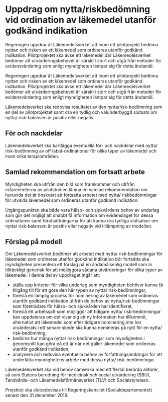 # Uppdrag om nytta/riskbedömning vid ordination av läkemedel utanför godkänd indikation

Regeringen uppdrar åt Läkemedelsverket att inom ett pilotprojekt bedöma nyttan och risken av ett läkemedel som ordineras utanför godkänd indikation. Pilotprojektet ska avse ett läkemedel där Läkemedelsverket bedömer att utvärderingsbehovet är särskilt stort och utgå från metoder för evidensvärdering som enligt myndigheten lämpar sig för detta ändamål.

Regeringen uppdrar åt Läkemedelsverket att inom ett pilotprojekt bedöma nyttan och risken av ett läkemedel som ordineras utanför godkänd indikation. Pilotprojektet ska avse ett läkemedel där Läkemedelsverket bedömer att utvärderingsbehovet är särskilt stort och utgå från metoder för evidensvärdering som enligt myndigheten lämpar sig för detta ändamål.

Läkemedelsverket ska redovisa resultatet av den nytta/risk-bedömning som en del av pilotprojektet samt dra en tydlig och välunderbyggd slutsats om nytta/ risk-balansen är positiv eller negativ.

## För och nackdelar

Läkemedelsverket ska kartlägga eventuella för- och nackdelar med nytta/ risk-bedömning av off label-ordinationer för olika typer av läkemedel och inom olika terapiområden.

## Samlad rekommendation om fortsatt arbete

Myndigheten ska utifrån den bild som framkommer och utifrån erfarenheterna av pilotstudien lämna en samlad rekommendation om huruvida det är önskvärt att fortsätta arbetet med nytta/ riskbedömningar för utvalda läkemedel som ordineras utanför godkänd indikation.

Utgångspunkten ska både vara hälso- och sjukvårdens behov av underlag som gör det möjligt att snabbt få information om evidensläget för dessa ordinationer samt förutsättningarna för att kunna dra tydliga slutsatser om nytta/ risk-balansen är positiv eller negativ vid tillämpning av modellen.

## Förslag på modell

Om Läkemedelsverket bedömer att arbetet med nytta/ risk-bedömningar för läkemedel som ordineras utanför godkänd indikation bör fortsätta ska myndigheten presentera ett förslag på en ändamålsenlig modell som är tillräckligt generisk för att möjliggöra sådana utvärderingar för olika typer av läkemedel. I denna del av uppdraget ingår att:

* ställa upp kriterier för vilka underlag som myndigheten behöver kunna få tillgång till för att göra den här typen av nytta/ risk-bedömningar,
* föreslå en lämplig process för nominering av läkemedel som ordineras utanför godkänd indikation utifrån de behov av nytta/risk-bedömningar som företrädare för hälso- och sjukvården har identifierat,
* föreslå ett arbetssätt som möjliggör att tidigare nytta/ risk-bedömningar kan uppdateras om det visar sig att ny information har tillkommit, alternativt att läkemedel som efter tidigare nominering inte har utvärderats i ett senare skede ska kunna nomineras på nytt för en nytta/ risk-bedömning,
* bedöma hur många nytta/ risk-bedömningar som myndigheten i genomsnitt kan göra på ett år när det gäller läkemedel som ordineras utanför godkänd indikation,
* analysera och redovisa eventuella behov av författningsändringar för att underlätta myndighetens arbete med dessa nytta/ risk-bedömningar.

Läkemedelsverket ska vid behov samverka med ett flertal berörda aktörer, så som Statens beredning för medicinsk och social utvärdering (SBU), Tandvårds- och Läkemedelsförmånsverket (TLV) och Socialstyrelsen.

Projektet ska slutredovisas till Regeringskansliet (Socialdepartementet) senast den 31 december 2019.
